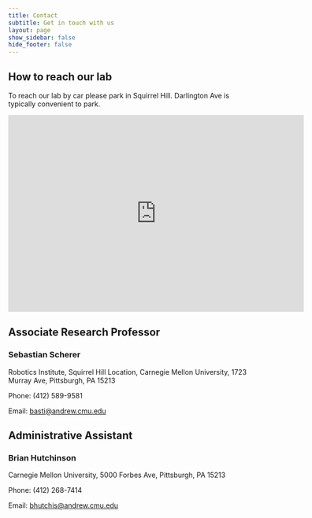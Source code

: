 ```yaml
---
title: Contact
subtitle: Get in touch with us
layout: page
show_sidebar: false
hide_footer: false
---
```


## How to reach our lab

To reach our lab by car please park in Squirrel Hill. Darlington Ave is typically convenient to park.



<div class="mapouter"><div class="gmap_canvas"><iframe width="600" height="400" id="gmap_canvas" src="https://www.google.com/maps/embed?pb=!1m18!1m12!1m3!1d759.1786196172055!2d-79.92326927075666!3d40.43732081944647!2m3!1f0!2f0!3f0!3m2!1i1024!2i768!4f13.1!3m3!1m2!1s0x8834f1ff639ed809%3A0x6b5e87e18298820e!2s1723%20Murray%20Ave%2C%20Pittsburgh%2C%20PA%2015217!5e0!3m2!1sen!2sus!4v1668201890396!5m2!1sen!2sus" frameborder="0" scrolling="no" marginheight="0" marginwidth="0"></iframe><a href="https://www.embedgooglemap.net">embedgooglemap.net</a></div><style>.mapouter{position:relative;text-align:right;height:400px;width:600px;}.gmap_canvas {overflow:hidden;background:none!important;height:400px;width:600px;}</style></div>

## Associate Research Professor

### Sebastian Scherer
Robotics Institute, Squirrel Hill Location, Carnegie Mellon University, 1723 Murray Ave, Pittsburgh, PA 15213

Phone: (412) 589-9581

Email: [basti@andrew.cmu.edu](mailto:basti@andrew.cmu.edu)

## Administrative Assistant

### Brian Hutchinson
 Carnegie Mellon University, 5000 Forbes Ave, Pittsburgh, PA 15213

Phone: (412) 268-7414

Email: [bhutchis@andrew.cmu.edu](mailto:bhutchis@andrew.cmu.edu)
